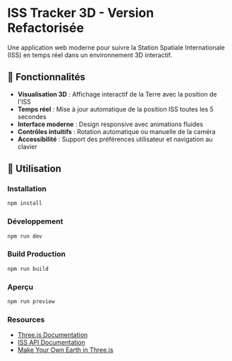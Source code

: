 # ISS Tracker 3D - Version Refactorisée

Une application web moderne pour suivre la Station Spatiale Internationale (ISS) en temps réel dans un environnement 3D interactif.

## 🚀 Fonctionnalités

- **Visualisation 3D** : Affichage interactif de la Terre avec la position de l'ISS
- **Temps réel** : Mise à jour automatique de la position ISS toutes les 5 secondes
- **Interface moderne** : Design responsive avec animations fluides
- **Contrôles intuitifs** : Rotation automatique ou manuelle de la caméra
- **Accessibilité** : Support des préférences utilisateur et navigation au clavier


## 🚀 Utilisation

### Installation

```bash
npm install
```

### Développement

```bash
npm run dev
```

### Build Production

```bash
npm run build
```

### Aperçu

```bash
npm run preview
```

### Resources
- [Three.js Documentation](https://threejs.org/docs/)
- [ISS API Documentation](https://api.wheretheiss.at/w/developer)
- [Make Your Own Earth in Three.js](https://franky-arkon-digital.medium.com/make-your-own-earth-in-three-js-8b875e281b1e)